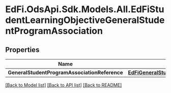 # EdFi.OdsApi.Sdk.Models.All.EdFiStudentLearningObjectiveGeneralStudentProgramAssociation
## Properties

Name | Type | Description | Notes
------------ | ------------- | ------------- | -------------
**GeneralStudentProgramAssociationReference** | [**EdFiGeneralStudentProgramAssociationReference**](EdFiGeneralStudentProgramAssociationReference.md) |  | 

[[Back to Model list]](../README.md#documentation-for-models) [[Back to API list]](../README.md#documentation-for-api-endpoints) [[Back to README]](../README.md)

